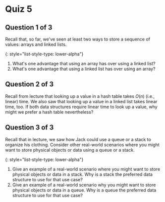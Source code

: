 # Quiz 5

## Question 1 of 3

Recall that, so far, we've seen at least two ways to store a sequence of values: arrays and linked lists.

{: style="list-style-type: lower-alpha"}
1. What's one advantage that using an array has over using a linked list?
1. What's one advantage that using a linked list has over using an array?

## Question 2 of 3

Recall from lecture that looking up a value in a hash table takes *O*(*n*) (i.e., linear) time. We also saw that looking up a value in a linked list takes linear time, too. If both data structures require linear time to look up a value, why might we prefer a hash table nevertheless?

## Question 3 of 3

Recall that in lecture, we saw how Jack could use a queue or a stack to organize his clothing. Consider other real-world scenarios where you might want to store physical objects or data using a queue or a stack.

{: style="list-style-type: lower-alpha"}
1. Give an example of a real-world scenario where you might want to store physical objects or data in a stack. Why is a stack the preferred data structure to use for that use case?
1. Give an example of a real-world scenario why you might want to store physical objects or data in a queue. Why is a queue the preferred data structure to use for that use case?
